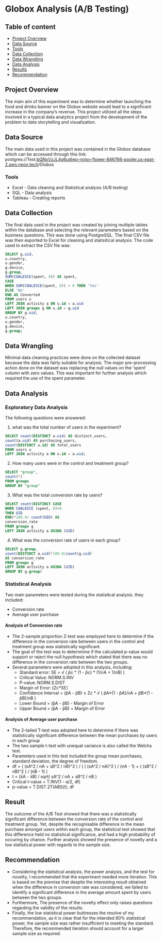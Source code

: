 # Globox Analysis (A/B Testing)

## Table of content
 - [Project Overview](#Project-Overview)
 - [Data Source](#Data-Source)
 - [Tools](#Tools)
 - [Data Collection](Data-Collection)
 - [Data Wrangling](#Data-Wrangling)
 - [Data Analysis](#Data-Analysis)
 - [Results](#Results)
 - [Recommendation](#Recommendation)
  

## Project Overview
The main aim of this experiment was to determine whether launching the food and drinks banner on the
Globox website would lead to a significant increase in the company’s revenue.
This project utilized all the steps involved in a typical data analytics project from the development of
the problem to data storytelling and visualization.

## Data Source
The main data used in this project was contained in the Globox database which can be accessed through this link:  postgres://Test:bQNxVzJL4g6u@ep-noisy-flower-846766-pooler.us-east-2.aws.neon.tech/Globox

### Tools
- Excel - Data cleaning and Statistical analysis (A/B testing)
- SQL - Data analysis
- Tableau - Creating reports

## Data Collection
The final data used in the project was created by joining multiple tables within the database and selecting the relevant parameters based on the business questions. This was done using PostgreSQL. The final CSV file was then exported to Excel for cleaning and statisitical analysis. The code used to extract the CSV file was:
```sql
SELECT g.uid,
u.country,
u.gender,
g.device,
g.group,
SUM(COALESCE(spent, 0)) AS spent,
CASE
WHEN SUM(COALESCE(spent, 0)) > 0 THEN 'Yes'
ELSE 'No'
END AS Converted
FROM users u
LEFT JOIN activity a ON u.id = a.uid
LEFT JOIN groups g ON u.id = g.uid
GROUP BY g.uid,
u.country,
u.gender,
g.device,
g.group;
```

## Data Wrangling
Minimal data cleaning practices were done on the collected dataset because the data was fairly suitable
for analysis. The major pre-processing action done on the dataset was replacing the null values on the
'spent' column with zero values. This was important for further analysis which required the use of the
spent parameter.

## Data Analysis
### Exploratory Data Analysis
The following questions were answered:
1. what was the total number of users in the experiment?
```sql
SELECT count(DISTINCT a.uid) AS distinct_users,
count(a.uid) AS purchasing_users,
count(DISTINCT u.id) AS total_users
FROM users u
LEFT JOIN activity a ON u.id = a.uid;
```
2. How many users were in the control and treatment group?
```sql
SELECT "group",
count(*)
FROM groups
GROUP BY "group"
```
3. What was the total conversion rate by users?
```sql
SELECT count(DISTINCT CASE
WHEN COALESCE (spent, 0)>0
THEN UID
END)*100.0/ count(UID) AS
conversion_rate
FROM groups g
LEFT JOIN activity a USING (UID)
```
4. What was the conversion rate of users in each group?
```sql
SELECT g.group,
count(DISTINCT a.uid)*100.0/count(g.uid)
AS conversion_rate
FROM groups g
LEFT JOIN activity a USING (UID)
GROUP BY g.group)
```   
### Statistical  Analysis
Two main parameters were tested during the statisitcal analysis. they included:
- Conversion rate
- Average user purchase

#### Analysis of Conversion rate
- The 2-sample proportion Z-test was employed here to determine if the difference in the conversion rate between users in the control and treatment group was statistically significant.
- The goal of the test was to deternmine if the calculated p-value would support or reject the null hypothesis which stated that there was no difference in the conversion rate between the two groups.
- Several parameters were adopted in this analysis, including:
  - Standard error: SE = √ ( p̂c * (1 - p̂c) * (1/nA + 1/nB) )
  - Critical Value: NORM.S.INV
  - P-value: NORM.S.DIST
  - Margin of Error: [Zc*SE]
  - Confidence Interval = (p̂A - p̂B) ± Zc * √ ( p̂A*(1 - p̂A)/nA + p̂B*(1 - p̂B)/nB )
  - Lower Bound = (p̂A - p̂B) - Margin of Error
  - Upper Bound = (p̂A - p̂B) + Margin of Error
  
 #### Analysis of Average user purchase
- The 2-tailed T-test was adopted here to determine if there was statistically significant difference between the mean purchases by users in each group
- The two sample t-test with unequal variance is also called the Welchs test.
- Parameters used in this test included the group mean purchases, standard deviation, the degree of freedom.
- df = ( (sA^2 / nA + sB^2 / nB)^2 ) / ( ( (sA^2 / nA)^2 ) / (nA - 1) + ( (sB^2 / nB)^2 ) / (nB - 1) )
- t = (x̄A - x̄B) / sqrt( sA^2 / nA + sB^2 / nB )
- Critical t-value = T.INV(1 - α/2, df)
- p-value = T.DIST.2T(ABS(t), df

## Result
The outcome of the A/B Test showed that there was a statistically significant difference between the conversion rate of the control and treatment group. Yet, despite the recognisable difference in the mean purchase amongst users within each group, the statistical test showed that this difference held no statistical significance, and had a high probability of occuring by chance. Further analysis showed the presence of novelty and a low statistical power with regards to the sample size.

## Recommendation
- Considering the statistical analysis, the power analysis, and the test for novelty, I recommended that the experiment needed more iteration.
This is based on the premise that despite the interesting result obtained when the difference in conversion rate was considered, we failed to identify a significant difference in the average amount spent
by users between the two groups.
- Furthermore, The presence of the novelty effect only raises questions regarding the validity of the results.
- Finally, the low statistical power buttresses the resolve of my recommendation, as it is clear that for the
intended 80% statistical power, the sample size was rather insufficient to meeting the standard.
Therefore, the recommended iteration should account for a larger sample size as required.
